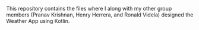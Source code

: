 This repository contains the files where I along with my other group members (Pranav Krishnan, Henry Herrera, and Ronald Videla) designed the Weather App using Kotlin.
